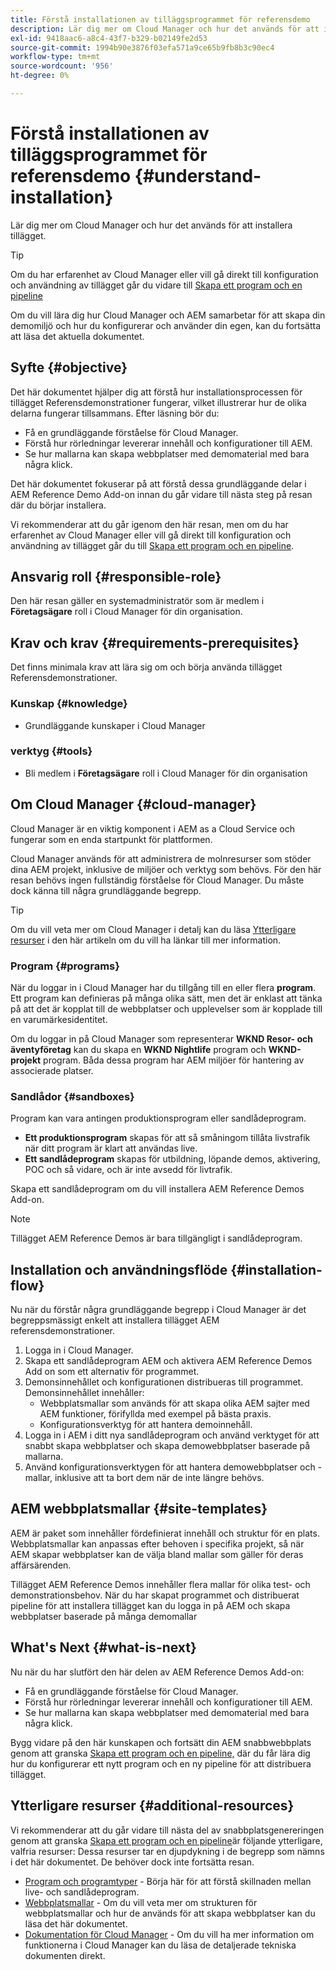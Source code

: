 ```yaml
---
title: Förstå installationen av tilläggsprogrammet för referensdemo
description: Lär dig mer om Cloud Manager och hur det används för att installera tillägget.
exl-id: 9418aac6-a8c4-43f7-b329-b02149fe2d53
source-git-commit: 1994b90e3876f03efa571a9ce65b9fb8b3c90ec4
workflow-type: tm+mt
source-wordcount: '956'
ht-degree: 0%

---
```


# Förstå installationen av tilläggsprogrammet för referensdemo {#understand-installation}

Lär dig mer om Cloud Manager och hur det används för att installera tillägget.

>[!TIP]
>
>Om du har erfarenhet av Cloud Manager eller vill gå direkt till konfiguration och användning av tillägget går du vidare till [Skapa ett program och en pipeline](create-program.md)
>
>Om du vill lära dig hur Cloud Manager och AEM samarbetar för att skapa din demomiljö och hur du konfigurerar och använder din egen, kan du fortsätta att läsa det aktuella dokumentet.

## Syfte {#objective}

Det här dokumentet hjälper dig att förstå hur installationsprocessen för tillägget Referensdemonstrationer fungerar, vilket illustrerar hur de olika delarna fungerar tillsammans. Efter läsning bör du:

* Få en grundläggande förståelse för Cloud Manager.
* Förstå hur rörledningar levererar innehåll och konfigurationer till AEM.
* Se hur mallarna kan skapa webbplatser med demomaterial med bara några klick.

Det här dokumentet fokuserar på att förstå dessa grundläggande delar i AEM Reference Demo Add-on innan du går vidare till nästa steg på resan där du börjar installera.

Vi rekommenderar att du går igenom den här resan, men om du har erfarenhet av Cloud Manager eller vill gå direkt till konfiguration och användning av tillägget går du till [Skapa ett program och en pipeline](create-program.md).

## Ansvarig roll {#responsible-role}

Den här resan gäller en systemadministratör som är medlem i **Företagsägare** roll i Cloud Manager för din organisation.

## Krav och krav {#requirements-prerequisites}

Det finns minimala krav att lära sig om och börja använda tillägget Referensdemonstrationer.

### Kunskap {#knowledge}

* Grundläggande kunskaper i Cloud Manager

### verktyg {#tools}

* Bli medlem i **Företagsägare** roll i Cloud Manager för din organisation

## Om Cloud Manager {#cloud-manager}

Cloud Manager är en viktig komponent i AEM as a Cloud Service och fungerar som en enda startpunkt för plattformen.

Cloud Manager används för att administrera de molnresurser som stöder dina AEM projekt, inklusive de miljöer och verktyg som behövs. För den här resan behövs ingen fullständig förståelse för Cloud Manager. Du måste dock känna till några grundläggande begrepp.

>[!TIP]
>
>Om du vill veta mer om Cloud Manager i detalj kan du läsa [Ytterligare resurser](#additional-resources) i den här artikeln om du vill ha länkar till mer information.

### Program {#programs}

När du loggar in i Cloud Manager har du tillgång till en eller flera **program**. Ett program kan definieras på många olika sätt, men det är enklast att tänka på att det är kopplat till de webbplatser och upplevelser som är kopplade till en varumärkesidentitet.

Om du loggar in på Cloud Manager som representerar **WKND Resor- och äventyföretag** kan du skapa en **WKND Nightlife** program och **WKND-projekt** program. Båda dessa program har AEM miljöer för hantering av associerade platser.

### Sandlådor {#sandboxes}

Program kan vara antingen produktionsprogram eller sandlådeprogram.

* **Ett produktionsprogram** skapas för att så småningom tillåta livstrafik när ditt program är klart att användas live.
* **Ett sandlådeprogram** skapas för utbildning, löpande demos, aktivering, POC och så vidare, och är inte avsedd för livtrafik.

Skapa ett sandlådeprogram om du vill installera AEM Reference Demos Add-on.

>[!NOTE]
>
>Tillägget AEM Reference Demos är bara tillgängligt i sandlådeprogram.

## Installation och användningsflöde {#installation-flow}

Nu när du förstår några grundläggande begrepp i Cloud Manager är det begreppsmässigt enkelt att installera tillägget AEM referensdemonstrationer.

1. Logga in i Cloud Manager.
1. Skapa ett sandlådeprogram AEM och aktivera AEM Reference Demos Add on som ett alternativ för programmet.
1. Demonsinnehållet och konfigurationen distribueras till programmet. Demonsinnehållet innehåller:
   * Webbplatsmallar som används för att skapa olika AEM sajter med AEM funktioner, förifyllda med exempel på bästa praxis.
   * Konfigurationsverktyg för att hantera demoinnehåll.
1. Logga in i AEM i ditt nya sandlådeprogram och använd verktyget för att snabbt skapa webbplatser och skapa demowebbplatser baserade på mallarna.
1. Använd konfigurationsverktygen för att hantera demowebbplatser och -mallar, inklusive att ta bort dem när de inte längre behövs.

## AEM webbplatsmallar {#site-templates}

AEM är paket som innehåller fördefinierat innehåll och struktur för en plats. Webbplatsmallar kan anpassas efter behoven i specifika projekt, så när AEM skapar webbplatser kan de välja bland mallar som gäller för deras affärsärenden.

Tillägget AEM Reference Demos innehåller flera mallar för olika test- och demonstrationsbehov. När du har skapat programmet och distribuerat pipeline för att installera tillägget kan du logga in på AEM och skapa webbplatser baserade på många demomallar

## What&#39;s Next {#what-is-next}

Nu när du har slutfört den här delen av AEM Reference Demos Add-on:

* Få en grundläggande förståelse för Cloud Manager.
* Förstå hur rörledningar levererar innehåll och konfigurationer till AEM.
* Se hur mallarna kan skapa webbplatser med demomaterial med bara några klick.

Bygg vidare på den här kunskapen och fortsätt din AEM snabbwebbplats genom att granska [Skapa ett program och en pipeline,](create-program.md) där du får lära dig hur du konfigurerar ett nytt program och en ny pipeline för att distribuera tillägget.

## Ytterligare resurser {#additional-resources}

Vi rekommenderar att du går vidare till nästa del av snabbplatsgenereringen genom att granska [Skapa ett program och en pipeline](create-program.md)är följande ytterligare, valfria resurser: Dessa resurser tar en djupdykning i de begrepp som nämns i det här dokumentet. De behöver dock inte fortsätta resan.

* [Program och programtyper](https://experienceleague.adobe.com/docs/experience-manager-cloud-service/content/implementing/using-cloud-manager/programs/program-types.html) - Börja här för att förstå skillnaden mellan live- och sandlådeprogram.
* [Webbplatsmallar](/help/sites-cloud/administering/site-creation/site-templates.md) - Om du vill veta mer om strukturen för webbplatsmallar och hur de används för att skapa webbplatser kan du läsa det här dokumentet.
* [Dokumentation för Cloud Manager](https://experienceleague.adobe.com/docs/experience-manager-cloud-service/content/onboarding/onboarding-concepts/cloud-manager-introduction.html) - Om du vill ha mer information om funktionerna i Cloud Manager kan du läsa de detaljerade tekniska dokumenten direkt.
